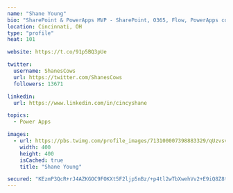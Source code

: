 ```yaml
---
name: "Shane Young"
bio: "SharePoint & PowerApps MVP - SharePoint, O365, Flow, PowerApps consulting? @PowerApps911 | Pure Snark? You found it."
location: Cincinnati, OH
type: "profile"
heat: 101

website: https://t.co/91p5BQ3pUe

twitter:
  username: ShanesCows
  url: https://twitter.com/ShanesCows
  followers: 13671

linkedin:
  url: https://www.linkedin.com/in/cincyshane

topics:
  - Power Apps

images:
  - url: https://pbs.twimg.com/profile_images/713100007398883329/qUzvsvQ3_400x400.jpg
    width: 400
    height: 400
    isCached: true
    title: "Shane Young"

secured: "KEzmP3QcR+rJ4AZKGOC9FOKXt5F2ljp5nBz/+p4tl2wTbXwehVv2+E9iQ8Z8tEqsRLj35CpsOgLYA/DKntQsuZW03hqD10f+p22w44rKs2iOshHMmuS3YAPitXoNaGLXrVZszGova4ANE9goHvTi9DP7SC3s0HQjWLz7oHFgb7xQEumPf1Oj2imfq3DAAaoLIXr/hMaZawponO5iQeVYuWiAnJ3XBmqIo9kbnboxRN6Z886ZFnJMjF/Euq+bm9CFwuMIMcT27plgrd36rfx3g6bsCp/CVcMQ+7J4OIbjNrxHNMlcQj7yZ8VAwy1ElgSsTXekiVjkxS1w9QqUIK9IcCm4fgy05xDbpRtoZW2b9q/mmAenVH/JyQEWPD6J/2yUWzqTDsRKAZR7W9YMJetLDp9ozOzPtOA1UAN/CJIQQGk=;7BcUdH2lqap2UDqRnRP+Kg=="
---
```


